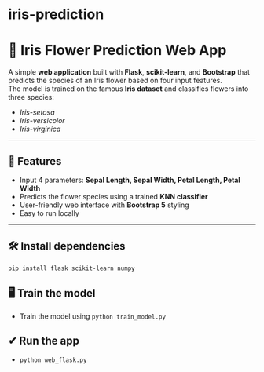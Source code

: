 # iris-prediction

# 🌸 Iris Flower Prediction Web App

A simple **web application** built with **Flask**, **scikit-learn**, and **Bootstrap** that predicts the species of an Iris flower based on four input features.  
The model is trained on the famous **Iris dataset** and classifies flowers into three species:  
- *Iris-setosa*  
- *Iris-versicolor*  
- *Iris-virginica*  

---

## 🚀 Features
- Input 4 parameters: **Sepal Length, Sepal Width, Petal Length, Petal Width**  
- Predicts the flower species using a trained **KNN classifier**  
- User-friendly web interface with **Bootstrap 5** styling  
- Easy to run locally  

---

## 🛠 Install dependencies
```pip install flask scikit-learn numpy```

## 🖥 Train the model
- Train the model using ```python train_model.py```

## ✔ Run the app
- ```python web_flask.py```


